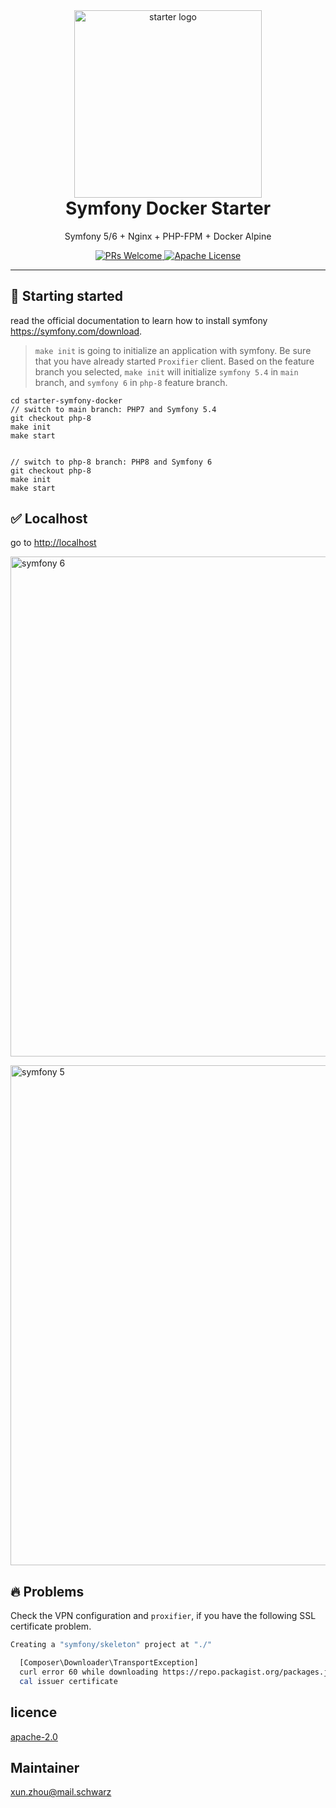 <div align="center">
    <img src="https://dev.azure.com/schwarzit/a93859d1-1284-447d-9b34-67bc9cd2f7e4/_apis/git/repositories/6af9d3a9
-d48d-42ba-810d-5cac3de6a97f/items?path=/docs/starter_docker.
png&versionDescriptor%5BversionOptions%5D=0&versionDescriptor%5BversionType%5D=0&versionDescriptor%5Bversion%5D=main
&resolveLfs=true&%24format=octetStream&api-version=5.0" alt="starter logo" width="300px">
    <h1 style="font-weight: bolder; margin-top: 0px" class="opacity-75">Symfony Docker Starter</h1>
</div>

<div align="center">
  <p>Symfony 5/6 + Nginx + PHP-FPM + Docker Alpine </p>

  <p>
    <a href="#">
      <img src="https://img.shields.io/badge/PRs-Welcome-brightgreen.svg?style=flat-square" alt="PRs Welcome">
    </a>
    <a href="#">
      <img src="https://img.shields.io/badge/License-Apache-brightgreen.svg?style=flat-square" alt="Apache License">
    </a>
  </p>
</div>

---

## 🚀 Starting started
read the official documentation to learn how to install symfony <https://symfony.com/download>.
> `make init` is going to initialize an application with symfony. Be sure that you have already started `Proxifier`
> client. Based on the feature branch you selected, `make init` will initialize `symfony 5.4` in `main` branch, and
> `symfony 6` in `php-8` feature branch.
```
cd starter-symfony-docker
// switch to main branch: PHP7 and Symfony 5.4
git checkout php-8
make init
make start


// switch to php-8 branch: PHP8 and Symfony 6
git checkout php-8
make init
make start
```

## ✅ Localhost

go to [http://localhost](http://localhost)

<img src="https://dev.azure.com/schwarzit/a93859d1-1284-447d-9b34-67bc9cd2f7e4/_apis/git/repositories/6af9d3a9-d48d
-42ba-810d-5cac3de6a97f/items?path=/docs/sf6.png&versionDescriptor%5BversionOptions%5D=0&versionDescriptor%5BversionType%5D=0&versionDescriptor%5Bversion%5D=main&resolveLfs=true&%24format=octetStream&api-version=5.0" alt="symfony 6" width="800px">

<img src="https://dev.azure.com/schwarzit/a93859d1-1284-447d-9b34-67bc9cd2f7e4/_apis/git/repositories/6af9d3a9-d48d
-42ba-810d-5cac3de6a97f/items?path=/docs/sf5.
png&versionDescriptor%5BversionOptions%5D=0&versionDescriptor%5BversionType%5D=0&versionDescriptor%5Bversion%5D=main
&resolveLfs=true&%24format=octetStream&api-version=5.0" alt="symfony 5" width="800px">

## 🔥 Problems
Check the VPN configuration and `proxifier`, if you have the following SSL certificate problem.
```bash
Creating a "symfony/skeleton" project at "./"

  [Composer\Downloader\TransportException]
  curl error 60 while downloading https://repo.packagist.org/packages.json: SSL certificate problem: unable to get lo
  cal issuer certificate
```

##  licence
[apache-2.0](https://choosealicense.com/licenses/apache-2.0/)

## Maintainer
[xun.zhou@mail.schwarz](https://vikbert.github.io/)
